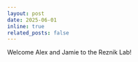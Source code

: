 ```yaml
---
layout: post
date: 2025-06-01
inline: true
related_posts: false
---
```


Welcome Alex and Jamie to the Reznik Lab! 